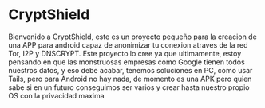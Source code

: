 # CryptShield
Bienvenido a CryptShield, este es un proyecto pequeño para la creacion de una APP para android capaz de anonimizar tu conexion atraves de la red Tor, I2P y DNSCRYPT. Este proyecto lo cree ya que ultimamente, estoy pensando en que las monstruosas empresas como Google tienen todos nuestros datos, y eso debe acabar, tenemos soluciones en PC, como usar Tails, pero para Android no hay nada, de momento es una APK pero quien sabe si en un futuro conseguimos ser varios y crear hasta nuestro propio OS con la privacidad maxima